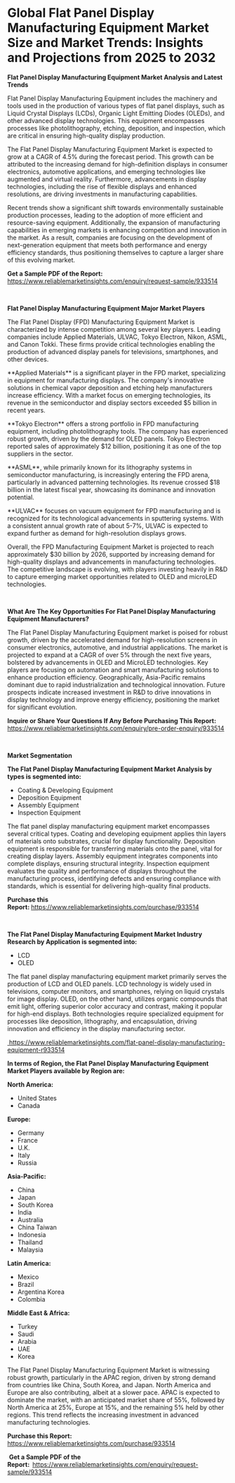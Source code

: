 <p><h1>Global Flat Panel Display Manufacturing Equipment Market Size and Market Trends: Insights and Projections from 2025 to 2032</h1></p><p><strong>Flat Panel Display Manufacturing Equipment Market Analysis and Latest Trends</strong></p>
<p><p>Flat Panel Display Manufacturing Equipment includes the machinery and tools used in the production of various types of flat panel displays, such as Liquid Crystal Displays (LCDs), Organic Light Emitting Diodes (OLEDs), and other advanced display technologies. This equipment encompasses processes like photolithography, etching, deposition, and inspection, which are critical in ensuring high-quality display production.</p><p>The Flat Panel Display Manufacturing Equipment Market is expected to grow at a CAGR of 4.5% during the forecast period. This growth can be attributed to the increasing demand for high-definition displays in consumer electronics, automotive applications, and emerging technologies like augmented and virtual reality. Furthermore, advancements in display technologies, including the rise of flexible displays and enhanced resolutions, are driving investments in manufacturing capabilities.</p><p>Recent trends show a significant shift towards environmentally sustainable production processes, leading to the adoption of more efficient and resource-saving equipment. Additionally, the expansion of manufacturing capabilities in emerging markets is enhancing competition and innovation in the market. As a result, companies are focusing on the development of next-generation equipment that meets both performance and energy efficiency standards, thus positioning themselves to capture a larger share of this evolving market.</p></p>
<p><strong>Get a Sample PDF of the Report:&nbsp;</strong> <a href="https://www.reliablemarketinsights.com/enquiry/request-sample/933514?utm_campaign=2960&utm_medium=2&utm_source=Github&utm_content=ia&utm_term=18042025&utm_id=flat-panel-display-manufacturing-equipment">https://www.reliablemarketinsights.com/enquiry/request-sample/933514</a></p>
<p>&nbsp;</p>
<p><strong>Flat Panel Display Manufacturing Equipment Major Market Players</strong></p>
<p><p>The Flat Panel Display (FPD) Manufacturing Equipment Market is characterized by intense competition among several key players. Leading companies include Applied Materials, ULVAC, Tokyo Electron, Nikon, ASML, and Canon Tokki. These firms provide critical technologies enabling the production of advanced display panels for televisions, smartphones, and other devices.</p><p>**Applied Materials** is a significant player in the FPD market, specializing in equipment for manufacturing displays. The company's innovative solutions in chemical vapor deposition and etching help manufacturers increase efficiency. With a market focus on emerging technologies, its revenue in the semiconductor and display sectors exceeded $5 billion in recent years. </p><p>**Tokyo Electron** offers a strong portfolio in FPD manufacturing equipment, including photolithography tools. The company has experienced robust growth, driven by the demand for OLED panels. Tokyo Electron reported sales of approximately $12 billion, positioning it as one of the top suppliers in the sector.</p><p>**ASML**, while primarily known for its lithography systems in semiconductor manufacturing, is increasingly entering the FPD arena, particularly in advanced patterning technologies. Its revenue crossed $18 billion in the latest fiscal year, showcasing its dominance and innovation potential.</p><p>**ULVAC** focuses on vacuum equipment for FPD manufacturing and is recognized for its technological advancements in sputtering systems. With a consistent annual growth rate of about 5-7%, ULVAC is expected to expand further as demand for high-resolution displays grows.</p><p>Overall, the FPD Manufacturing Equipment Market is projected to reach approximately $30 billion by 2026, supported by increasing demand for high-quality displays and advancements in manufacturing technologies. The competitive landscape is evolving, with players investing heavily in R&D to capture emerging market opportunities related to OLED and microLED technologies.</p></p>
<p>&nbsp;</p>
<p><strong>What Are The Key Opportunities For Flat Panel Display Manufacturing Equipment Manufacturers?</strong></p>
<p><p>The Flat Panel Display Manufacturing Equipment market is poised for robust growth, driven by the accelerated demand for high-resolution screens in consumer electronics, automotive, and industrial applications. The market is projected to expand at a CAGR of over 5% through the next five years, bolstered by advancements in OLED and MicroLED technologies. Key players are focusing on automation and smart manufacturing solutions to enhance production efficiency. Geographically, Asia-Pacific remains dominant due to rapid industrialization and technological innovation. Future prospects indicate increased investment in R&D to drive innovations in display technology and improve energy efficiency, positioning the market for significant evolution.</p></p>
<p><strong>Inquire or Share Your Questions If Any Before Purchasing This Report:</strong> <a href="https://www.reliablemarketinsights.com/enquiry/pre-order-enquiry/933514?utm_campaign=2960&utm_medium=2&utm_source=Github&utm_content=ia&utm_term=18042025&utm_id=flat-panel-display-manufacturing-equipment">https://www.reliablemarketinsights.com/enquiry/pre-order-enquiry/933514</a></p>
<p>&nbsp;</p>
<p><strong>Market Segmentation</strong></p>
<p><strong>The Flat Panel Display Manufacturing Equipment Market Analysis by types is segmented into:</strong></p>
<p><ul><li>Coating & Developing Equipment</li><li>Deposition Equipment</li><li>Assembly Equipment</li><li>Inspection Equipment</li></ul></p>
<p><p>The flat panel display manufacturing equipment market encompasses several critical types. Coating and developing equipment applies thin layers of materials onto substrates, crucial for display functionality. Deposition equipment is responsible for transferring materials onto the panel, vital for creating display layers. Assembly equipment integrates components into complete displays, ensuring structural integrity. Inspection equipment evaluates the quality and performance of displays throughout the manufacturing process, identifying defects and ensuring compliance with standards, which is essential for delivering high-quality final products.</p></p>
<p><strong>Purchase this Report:&nbsp;</strong><a href="https://www.reliablemarketinsights.com/purchase/933514?utm_campaign=2960&utm_medium=2&utm_source=Github&utm_content=ia&utm_term=18042025&utm_id=flat-panel-display-manufacturing-equipment">https://www.reliablemarketinsights.com/purchase/933514</a></p>
<p>&nbsp;</p>
<p><strong>The Flat Panel Display Manufacturing Equipment Market Industry Research by Application is segmented into:</strong></p>
<p><ul><li>LCD</li><li>OLED</li></ul></p>
<p><p>The flat panel display manufacturing equipment market primarily serves the production of LCD and OLED panels. LCD technology is widely used in televisions, computer monitors, and smartphones, relying on liquid crystals for image display. OLED, on the other hand, utilizes organic compounds that emit light, offering superior color accuracy and contrast, making it popular for high-end displays. Both technologies require specialized equipment for processes like deposition, lithography, and encapsulation, driving innovation and efficiency in the display manufacturing sector.</p></p>
<p><a href="https://www.reliablemarketinsights.com/flat-panel-display-manufacturing-equipment-r933514?utm_campaign=2960&utm_medium=2&utm_source=Github&utm_content=ia&utm_term=18042025&utm_id=flat-panel-display-manufacturing-equipment">&nbsp;https://www.reliablemarketinsights.com/flat-panel-display-manufacturing-equipment-r933514</a></p>
<p><strong>In terms of Region, the Flat Panel Display Manufacturing Equipment Market Players available by Region are:</strong></p>
<p>
    <p> <strong> North America: </strong>
        <ul>
            <li>United States</li>
            <li>Canada</li>
        </ul>
        </p> 
    <p> <strong> Europe: </strong>
        <ul>
            <li>Germany</li>
            <li>France</li>
            <li>U.K.</li>
            <li>Italy</li>
            <li>Russia</li>
        </ul>
        </p> 
    <p> <strong> Asia-Pacific: </strong>
        <ul>
            <li>China</li>
            <li>Japan</li>
            <li>South Korea</li>
            <li>India</li>
            <li>Australia</li>
            <li>China Taiwan</li>
            <li>Indonesia</li>
            <li>Thailand</li>
            <li>Malaysia</li>
        </ul>
        </p> 
    <p> <strong> Latin America: </strong>
        <ul>
            <li>Mexico</li>
            <li>Brazil</li>
            <li>Argentina Korea</li>
            <li>Colombia</li>
        </ul>
        </p> 
    <p> <strong> Middle East & Africa: </strong>
        <ul>
            <li>Turkey</li>
            <li>Saudi</li>
            <li>Arabia</li>
            <li>UAE</li>
            <li>Korea</li>
        </ul>
    </p>
    </p>
<p><p>The Flat Panel Display Manufacturing Equipment Market is witnessing robust growth, particularly in the APAC region, driven by strong demand from countries like China, South Korea, and Japan. North America and Europe are also contributing, albeit at a slower pace. APAC is expected to dominate the market, with an anticipated market share of 55%, followed by North America at 25%, Europe at 15%, and the remaining 5% held by other regions. This trend reflects the increasing investment in advanced manufacturing technologies.</p></p>
<p><strong>Purchase this Report: </strong><a href="https://www.reliablemarketinsights.com/purchase/933514?utm_campaign=2960&utm_medium=2&utm_source=Github&utm_content=ia&utm_term=18042025&utm_id=flat-panel-display-manufacturing-equipment">https://www.reliablemarketinsights.com/purchase/933514</a></p>
<p>&nbsp;<strong>Get a Sample PDF of the Report:&nbsp;&nbsp;</strong><a href="https://www.reliablemarketinsights.com/enquiry/request-sample/933514?utm_campaign=2960&utm_medium=2&utm_source=Github&utm_content=ia&utm_term=18042025&utm_id=flat-panel-display-manufacturing-equipment">https://www.reliablemarketinsights.com/enquiry/request-sample/933514</a></p>
<p><strong></strong></p>
<p><p></p><p></p><p></p></p>